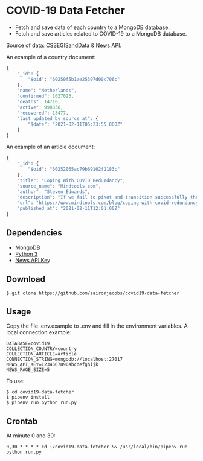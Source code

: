 COVID-19 Data Fetcher
=================

* Fetch and save data of each country to a MongoDB database. 
* Fetch and save articles related to COVID-19 to a MongoDB database.

Source of data: [CSSEGISandData](https://github.com/CSSEGISandData/COVID-19) & [News API](https://newsapi.org/).

An example of a country document:
```javascript
{
    "_id": {
        "$oid": "60250f5b1ae25397d00c706c"
    },
    "name": "Netherlands",
    "confirmed": 1027023,
    "deaths": 14710,
    "active": 998836,
    "recovered": 13477,
    "last_updated_by_source_at": {
        "$date": "2021-02-11T05:23:55.000Z"
    }
}
```

An example of an article document:
```javascript
{
    "_id": {
        "$oid": "60252065ac79b69102f2183c"
    },
    "title": "Coping With COVID Redundancy",
    "source_name": "Mindtools.com",
    "author": "Steven Edwards",
    "description": "If we fail to pivot and transition successfully through...",
    "url": "https://www.mindtools.com/blog/coping-with-covid-redundancy/",
    "published_at": "2021-02-11T12:01:00Z"
}
```

## Dependencies
- [MongoDB](https://www.mongodb.com/)
- [Python 3](https://www.python.org/downloads/)
- [News API Key](https://newsapi.org/)

## Download
```console
$ git clone https://github.com/zaironjacobs/covid19-data-fetcher
```

## Usage
Copy the file .env.example to .env and fill in the environment variables.
A local connection example:
```
DATABASE=covid19
COLLECTION_COUNTRY=country
COLLECTION_ARTICLE=article
CONNECTION_STRING=mongodb://localhost:27017
NEWS_API_KEY=1234567890abcdefghijk
NEWS_PAGE_SIZE=5
```

To use:
```console
$ cd covid19-data-fetcher
$ pipenv install
$ pipenv run python run.py
```

## Crontab
At minute 0 and 30:
```
0,30 * * * * cd ~/covid19-data-fetcher && /usr/local/bin/pipenv run python run.py
```
